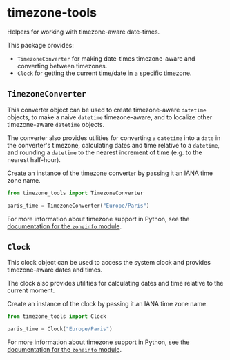 # timezone-tools

Helpers for working with timezone-aware date-times.

This package provides:

- `TimezoneConverter`
  for making date-times timezone-aware
  and converting between timezones.
- `Clock`
  for getting the current time/date
  in a specific timezone.

## `TimezoneConverter`

This converter object can be used
to create timezone-aware `datetime` objects,
to make a naive `datetime` timezone-aware,
and to localize other timezone-aware `datetime` objects.

The converter also provides utilities
for converting a `datetime` into a `date` in the converter's timezone,
calculating dates and time relative to a `datetime`,
and rounding a `datetime` to the nearest increment of time
(e.g. to the nearest half-hour).

Create an instance of the timezone converter
by passing it an IANA time zone name.

```python
from timezone_tools import TimezoneConverter

paris_time = TimezoneConverter("Europe/Paris")
```

For more information about timezone support in Python,
see the [documentation for the `zoneinfo` module](https://docs.python.org/3/library/zoneinfo.html).

## `Clock`

This clock object can be used
to access the system clock
and provides timezone-aware dates and times.

The clock also provides utilities
for calculating dates and time relative to the current moment.

Create an instance of the clock
by passing it an IANA time zone name.

```python
from timezone_tools import Clock

paris_time = Clock("Europe/Paris")
```

For more information about timezone support in Python,
see the [documentation for the `zoneinfo` module](https://docs.python.org/3/library/zoneinfo.html).
